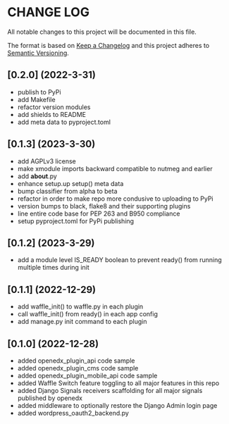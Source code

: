 # CHANGE LOG

All notable changes to this project will be documented in this file.

The format is based on [Keep a Changelog](http://keepachangelog.com/)
and this project adheres to [Semantic Versioning](http://semver.org/).

## [0.2.0] (2022-3-31)

- publish to PyPi
- add Makefile
- refactor version modules
- add shields to README
- add meta data to pyproject.toml

## [0.1.3] (2023-3-30)

- add AGPLv3 license
- make xmodule imports backward compatible to nutmeg and earlier
- add __about__.py
- enhance setup.up setup() meta data
- bump classifier from alpha to beta
- refactor in order to make repo more condusive to uploading to PyPi
- version bumps to black, flake8 and their supporting plugins
- line entire code base for PEP 263 and B950 compliance
- setup pyproject.toml for PyPi publishing

## [0.1.2] (2023-3-29)

- add a module level IS_READY boolean to prevent ready() from running multiple times during init

## [0.1.1] (2022-12-29)

- add waffle_init() to waffle.py in each plugin
- call waffle_init() from ready() in each app config
- add manage.py init command to each plugin

## [0.1.0] (2022-12-28)

- added openedx_plugin_api code sample
- added openedx_plugin_cms code sample
- added openedx_plugin_mobile_api code sample
- added Waffle Switch feature toggling to all major features in this repo
- added Django Signals receivers scaffolding for all major signals published by openedx
- added middleware to optionally restore the Django Admin login page
- added wordpress_oauth2_backend.py
